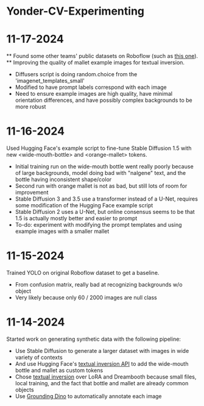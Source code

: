 # Yonder-CV-Experimenting

# 11-17-2024
** Found some other teams' public datasets on Roboflow (such as [this one](https://universe.roboflow.com/marsrover/mallet-0ga9i-rhbx6/browse?queryText=&pageSize=50&startingIndex=0&browseQuery=true)). **
Improving the quality of mallet example images for textual inversion. 
- Diffusers script is doing random.choice from the 'imagenet_templates_small'
- Modified to have prompt labels correspond with each image
- Need to ensure example images are high quality, have minimal orientation differences, and have possibly complex backgrounds to be more robust

# 11-16-2024
Used Hugging Face's example script to fine-tune Stable Diffusion 1.5 with new \<wide-mouth-bottle\> and \<orange-mallet\> tokens.
- Initial training run on the wide-mouth bottle went really poorly because of large backgrounds, model doing bad with "nalgene" text, and the bottle having inconsistent shape/color
- Second run with orange mallet is not as bad, but still lots of room for improvement
- Stable Diffusion 3 and 3.5 use a transformer instead of a U-Net, requires some modification of the Hugging Face example script
- Stable Diffusion 2 uses a U-Net, but online consensus seems to be that 1.5 is actually mostly better and easier to prompt
- To-do: experiment with modifying the prompt templates and using example images with a smaller mallet 

# 11-15-2024
Trained YOLO on original Roboflow dataset to get a baseline.
- From confusion matrix, really bad at recognizing backgrounds w/o object 
- Very likely because only 60 / 2000 images are null class

# 11-14-2024
Started work on generating synthetic data with the following pipeline:
- Use Stable Diffusion to generate a larger dataset with images in wide variety of contexts
- And use Hugging Face's [textual inversion API](https://huggingface.co/docs/diffusers/main/en/training/text_inversion) to add the wide-mouth bottle and mallet as custom tokens
- Chose [textual inversion](https://arxiv.org/pdf/2208.01618) over LoRA and Dreambooth because small files, local training, and the fact that bottle and mallet are already common objects
- Use [Grounding Dino](https://github.com/IDEA-Research/GroundingDINO) to automatically annotate each image

